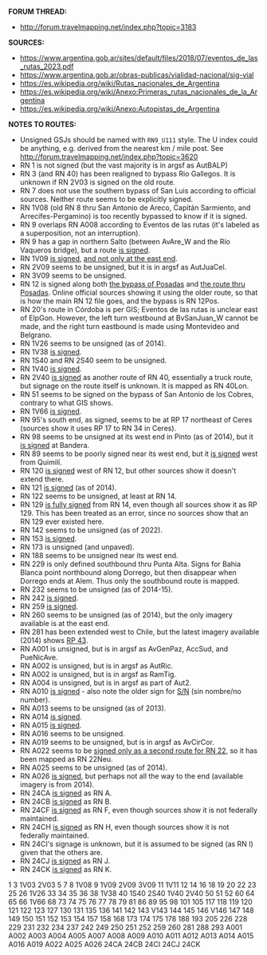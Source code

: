 ﻿**FORUM THREAD:**
- http://forum.travelmapping.net/index.php?topic=3183


**SOURCES:**
- https://www.argentina.gob.ar/sites/default/files/2018/07/eventos_de_las_rutas_2023.pdf
- https://www.argentina.gob.ar/obras-publicas/vialidad-nacional/sig-vial
- https://es.wikipedia.org/wiki/Rutas_nacionales_de_Argentina
- https://es.wikipedia.org/wiki/Anexo:Primeras_rutas_nacionales_de_la_Argentina
- https://es.wikipedia.org/wiki/Anexo:Autopistas_de_Argentina


**NOTES TO ROUTES:**
- Unsigned GSJs should be named with `RN9_U111` style. The U index could be anything, e.g. derived from the nearest km / mile post. See http://forum.travelmapping.net/index.php?topic=3620
- RN 1 is not signed (but the vast majority is in argsf as AutBALP)
- RN 3 (and RN 40) has been realigned to bypass Rio Gallegos. It is unknown if RN 2V03 is signed on the old route.
- RN 7 does not use the southern bypass of San Luis according to official sources. Neither route seems to be explicitly signed.
- RN 1V08 (old RN 8 thru San Antonio de Areco, Capitán Sarmiento, and Arrecifes-Pergamino) is too recently bypassed to know if it is signed.
- RN 9 overlaps RN A008 according to Eventos de las rutas (it's labeled as a superposition, not an interruption).
- RN 9 has a gap in northern Salto (between AvAre_W and the Río Vaqueros bridge), but a route [is signed](https://www.google.com/maps/@-24.7735826,-65.4148852,3a,38.6y,333.67h,93.37t/data=!3m6!1e1!3m4!1sHGudDziXOj7C-J2tJqH1Gg!2e0!7i16384!8i8192?entry=ttu).
- RN 1V09 [is signed](https://www.google.com/maps/@-32.9265087,-60.7235596,3a,15y,195.96h,96.25t/data=!3m6!1e1!3m4!1swjRlxtE2QjHmxeXTm03WLA!2e0!7i16384!8i8192?entry=ttu), [and not only at the east end](https://www.google.com/maps/@-32.7844692,-61.5446597,3a,15y,323.28h,83.43t/data=!3m6!1e1!3m4!1sa9o9yRtKAhfoxdfJx3-nHg!2e0!7i16384!8i8192?entry=ttu).
- RN 2V09 seems to be unsigned, but it is in argsf as AutJuaCel.
- RN 3V09 seems to be unsigned.
- RN 12 is signed along both [the bypass of Posadas](https://www.google.com/maps/@-27.448722,-56.0298176,3a,15.2y,148.81h,86.99t/data=!3m6!1e1!3m4!1s9V9grb9epX59Znexox2iGA!2e0!7i13312!8i6656?entry=ttu) and [the route thru Posadas](https://www.google.com/maps/@-27.4595809,-55.862663,3a,35.8y,17.33h,110.8t/data=!3m6!1e1!3m4!1s6tjEJzfJnJvotAZ8ljQLVg!2e0!7i16384!8i8192?entry=ttu). Online official sources showing it using the older route, so that is how the main RN 12 file goes, and the bypass is RN 12Pos.
- RN 20's route in Córdoba is per GIS; Eventos de las rutas is unclear east of ElpGon. However, the left turn westbound at BvSanJuan_W cannot be made, and the right turn eastbound is made using Montevideo and Belgrano.
- RN 1V26 seems to be unsigned (as of 2014).
- RN 1V38 [is signed](https://www.google.com/maps/@-27.3714294,-65.5650386,3a,17.1y,138.3h,105.74t/data=!3m6!1e1!3m4!1sc54ghIMfna99TCsEOYysSQ!2e0!7i16384!8i8192?entry=ttu).
- RN 1S40 and RN 2S40 seem to be unsigned.
- RN 1V40 [is signed](https://www.google.com/maps/@-24.2176037,-66.3203401,3a,16.7y,315.11h,85.34t/data=!3m6!1e1!3m4!1siowPiWD_giS60fded_4iaw!2e0!7i16384!8i8192?entry=ttu).
- RN 2V40 [is signed](https://www.google.com/maps/@-27.7190292,-67.1581034,3a,27.2y,55.94h,109.26t/data=!3m6!1e1!3m4!1s8xtwRUQSdjEoNFVaxHhBsA!2e0!7i16384!8i8192?entry=ttu) as another route of RN 40, essentially a truck route, but signage on the route itself is unknown. It is mapped as RN 40Lon.
- RN 51 seems to be signed on the bypass of San Antonio de los Cobres, contrary to what GIS shows.
- RN 1V66 [is signed](https://www.google.com/maps/@-24.4734316,-65.0382964,3a,15.2y,25.41h,89.41t/data=!3m6!1e1!3m4!1sd30ub7F9tkvA91bsgKjqUQ!2e0!7i16384!8i8192?entry=ttu).
- RN 95's south end, as signed, seems to be at RP 17 northeast of Ceres (sources show it uses RP 17 to RN 34 in Ceres).
- RN 98 seems to be unsigned at its west end in Pinto (as of 2014), but it [is signed](https://www.google.com/maps/@-28.8956185,-62.2676789,3a,28.8y,84.63h,107.03t/data=!3m6!1e1!3m4!1s6OEbKWbPeSZG6IUJxxjH2A!2e0!7i13312!8i6656?entry=ttu) at Bandera.
- RN 89 seems to be poorly signed near its west end, but it [is signed](https://www.google.com/maps/@-27.6570494,-62.4292388,3a,75y,250.83h,94.03t/data=!3m6!1e1!3m4!1syBe59wN5pzWYUJ_tlz19RQ!2e0!7i16384!8i8192?entry=ttu) west from Quimilí.
- RN 120 [is signed](https://www.google.com/maps/@-27.5850308,-56.6350629,3a,32.2y,268.84h,81.92t/data=!3m6!1e1!3m4!1s2aRrVadc-cPiupY3YqZP3A!2e0!7i16384!8i8192?entry=ttu) west of RN 12, but other sources show it doesn't extend there.
- RN 121 [is signed](https://www.google.com/maps/@-28.5738042,-56.0583919,3a,15.3y,156.54h,84.64t/data=!3m6!1e1!3m4!1sMffopIsL0cxvOnO3WZwJlA!2e0!7i13312!8i6656?entry=ttu) (as of 2014).
- RN 122 seems to be unsigned, at least at RN 14.
- RN 129 [is fully signed](https://www.google.com/maps/@-30.2742958,-57.9565668,3a,16.4y,338.09h,88.62t/data=!3m6!1e1!3m4!1sqIbfN_Dyamp9qQGaP66BHw!2e0!7i16384!8i8192?entry=ttu) from RN 14, even though all sources show it as RP 129. This has been treated as an error, since no sources show that an RN 129 ever existed here.
- RN 142 seems to be unsigned (as of 2022).
- RN 153 [is signed](https://www.google.com/maps/@-31.9848216,-68.6930735,3a,15y,15.08h,82.58t/data=!3m6!1e1!3m4!1s0ribq4Z_QVICb7qDW4MCyg!2e0!7i16384!8i8192?entry=ttu).
- RN 173 is unsigned (and unpaved).
- RN 188 seems to be unsigned near its west end.
- RN 229 is only defined southbound thru Punta Alta. Signs for Bahia Blanca point northbound along Dorrego, but then disappear when Dorrego ends at Alem. Thus only the southbound route is mapped.
- RN 232 seems to be unsigned (as of 2014-15).
- RN 242 [is signed](https://www.google.com/maps/@-38.5060229,-70.4672872,3a,39.4y,313.12h,80.19t/data=!3m6!1e1!3m4!1si7tl4_2HukX27YrZSLbnUA!2e0!7i13312!8i6656?entry=ttu).
- RN 259 [is signed](https://radio3cadenapatagonia.com.ar/en-pocas-semanas-habra-novedades-sobre-la-pavimentacion-de-la-ruta-259/).
- RN 260 seems to be unsigned (as of 2014), but the only imagery available is at the east end.
- RN 281 has been extended west to Chile, but the latest imagery available (2014) shows [RP 43](https://www.google.com/maps/@-47.0133625,-67.2598466,3a,44.3y,283.35h,86.5t/data=!3m6!1e1!3m4!1shxqOmyhWyFk2rlgJ2XJVxw!2e0!7i13312!8i6656?entry=ttu).
- RN A001 is unsigned, but is in argsf as AvGenPaz, AccSud, and PueNicAve.
- RN A002 is unsigned, but is in argsf as AutRic.
- RN A002 is unsigned, but is in argsf as RamTig.
- RN A004 is unsigned, but is in argsf as part of Aut2.
- RN A010 [is signed](https://www.google.com/maps/@-42.7402428,-65.0402514,3a,15y,222.38h,81.25t/data=!3m6!1e1!3m4!1sTdSJjwcRVEslE_L6yhXQ_w!2e0!7i13312!8i6656?entry=ttu) - also note the older sign for [S/N](https://www.google.com/maps/@-42.7405371,-65.040196,3a,15y,229.02h,80.18t/data=!3m6!1e1!3m4!1s5RlMASrJTC7peaH2OLRO3w!2e0!7i13312!8i6656?entry=ttu) (sin nombre/no number).
- RN A013 seems to be unsigned (as of 2013).
- RN A014 [is signed](https://www.google.com/maps/@-31.5505221,-68.5005258,3a,17.1y,296.94h,103.22t/data=!3m6!1e1!3m4!1sJtXsS-3d8-Qv9Wn61orvvA!2e0!7i16384!8i8192?entry=ttu).
- RN A015 [is signed](https://www.google.com/maps/@-31.2848541,-58.077599,3a,31.5y,64.15h,84.37t/data=!3m6!1e1!3m4!1s8WQbdQdHfRW2cr2_fXMDng!2e0!7i16384!8i8192?entry=ttu).
- RN A016 seems to be unsigned.
- RN A019 seems to be unsigned, but is in argsf as AvCirCor.
- RN A022 seems to be [signed only as a second route for RN 22](https://youtu.be/8gzlCpMIhiY?t=1025), so it has been mapped as RN 22Neu.
- RN A025 seems to be unsigned (as of 2014).
- RN A026 [is signed](https://www.google.com/maps/@-40.7133845,-65.0031998,3a,15y,111.97h,84.98t/data=!3m6!1e1!3m4!1s0MpU3xQP1cjCCQyL1beEtA!2e0!7i13312!8i6656?entry=ttu), but perhaps not all the way to the end (available imagery is from 2014).
- RN 24CA [is signed](https://www.google.com/maps/@-54.2313883,-67.2065627,3a,31.8y,231.82h,79.36t/data=!3m6!1e1!3m4!1s3xUwpKRt5hhrIUaXCGpHqg!2e0!7i13312!8i6656?entry=ttu) as RN A.
- RN 24CB [is signed](https://www.google.com/maps/@-53.8538716,-67.7566283,3a,15y,334.25h,83.98t/data=!3m6!1e1!3m4!1soEQpmAtRoEjhncm6UfBLZQ!2e0!7i13312!8i6656?entry=ttu) as RN B.
- RN 24CF [is signed](https://www.google.com/maps/@-53.8689748,-67.6908394,3a,33.1y,168.53h,80.25t/data=!3m6!1e1!3m4!1sGGwq91xrDwcUdHPs_xxuoQ!2e0!7i13312!8i6656?entry=ttu) as RN F, even though sources show it is not federally maintained.
- RN 24CH [is signed](https://www.google.com/maps/@-54.3560024,-67.2512376,3a,15y,210.79h,85.03t/data=!3m6!1e1!3m4!1sUsa_ENhuFW4-tovEg0EcmQ!2e0!7i13312!8i6656?entry=ttu) as RN H, even though sources show it is not federally maintained.
- RN 24CI's signage is unknown, but it is assumed to be signed (as RN I) given that the others are.
- RN 24CJ [is signed](https://www.google.com/maps/@-54.7406811,-67.8312442,3a,32.5y,153.08h,79.46t/data=!3m6!1e1!3m4!1sW5kD7okd-rt2W5A_lccqwg!2e0!7i13312!8i6656?entry=ttu) as RN J.
- RN 24CK [is signed](https://www.google.com/maps/@-54.853647,-67.5029626,3a,15y,289.52h,85.31t/data=!3m6!1e1!3m4!1suMUUW8_7HAI8CXM7HXTX0g!2e0!7i13312!8i6656?entry=ttu) as RN K.

1 3 1V03 2V03 5 7 8 1V08 9 1V09 2V09 3V09 11 1V11 12 14 16 18 19 20 22 23 25 26 1V26 33 34 35 36 38 1V38 40 1S40 2S40 1V40 2V40 50 51 52 60 64 65 66 1V66 68 73 74 75 76 77 78 79 81 86 89 95 98
101 105 117 118 119 120 121 122 123 127 130 131 135 136 141 142 143 V143 144 145 146 V146 147 148 149 150 151 152 153 154 157 158 168 173 174 175 178 188 193
205 226 228 229 231 232 234 237 242 249 250 251 252 259 260 281 288 293
A001 A002 A003 A004 A005 A007 A008 A009 A010 A011 A012 A013 A014 A015 A016 A019 A022 A025 A026
24CA 24CB 24CI 24CJ 24CK

